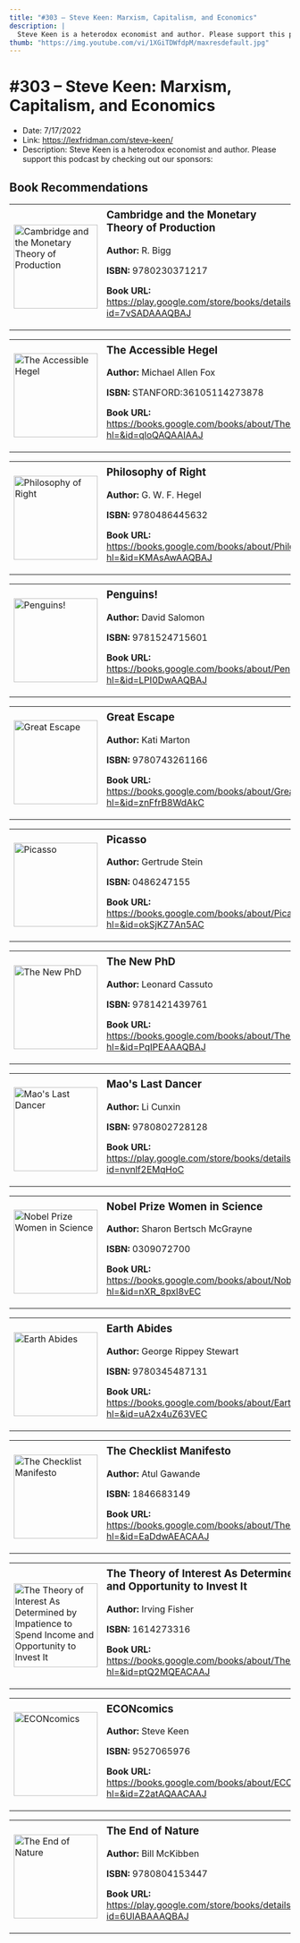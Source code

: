 ```yaml
---
title: "#303 – Steve Keen: Marxism, Capitalism, and Economics"
description: |
  Steve Keen is a heterodox economist and author. Please support this podcast by checking out our sponsors:"
thumb: "https://img.youtube.com/vi/1XGiTDWfdpM/maxresdefault.jpg"
---
```


# #303 – Steve Keen: Marxism, Capitalism, and Economics

  - Date: 7/17/2022
  - Link: https://lexfridman.com/steve-keen/
  - Description: Steve Keen is a heterodox economist and author. Please support this podcast by checking out our sponsors:

## Book Recommendations

<table style="border: none;"><tr style="border: none;"><td style="border: none;"><img src="https://books.google.com/books/content?id=7vSADAAAQBAJ&printsec=frontcover&img=1&zoom=1&edge=curl&source=gbs_api" alt="Cambridge and the Monetary Theory of Production" width="150" style="vertical-align: top;"></td><td style="border: none; vertical-align: top;"><h3 style='margin-top: 5'>Cambridge and the Monetary Theory of Production</h3><p><strong>Author:</strong> R. Bigg</p><p><strong>ISBN:</strong> 9780230371217</p><p><strong>Book URL:</strong> <a href="https://play.google.com/store/books/details?id=7vSADAAAQBAJ">https://play.google.com/store/books/details?id=7vSADAAAQBAJ</a></p></td></tr></table>
<table style="border: none;"><tr style="border: none;"><td style="border: none;"><img src="https://books.google.com/books/content?id=qloQAQAAIAAJ&printsec=frontcover&img=1&zoom=1&source=gbs_api" alt="The Accessible Hegel" width="150" style="vertical-align: top;"></td><td style="border: none; vertical-align: top;"><h3 style='margin-top: 5'>The Accessible Hegel</h3><p><strong>Author:</strong> Michael Allen Fox</p><p><strong>ISBN:</strong> STANFORD:36105114273878</p><p><strong>Book URL:</strong> <a href="https://books.google.com/books/about/The_Accessible_Hegel.html?hl=&id=qloQAQAAIAAJ">https://books.google.com/books/about/The_Accessible_Hegel.html?hl=&id=qloQAQAAIAAJ</a></p></td></tr></table>
<table style="border: none;"><tr style="border: none;"><td style="border: none;"><img src="https://books.google.com/books/content?id=KMAsAwAAQBAJ&printsec=frontcover&img=1&zoom=1&edge=curl&source=gbs_api" alt="Philosophy of Right" width="150" style="vertical-align: top;"></td><td style="border: none; vertical-align: top;"><h3 style='margin-top: 5'>Philosophy of Right</h3><p><strong>Author:</strong> G. W. F. Hegel</p><p><strong>ISBN:</strong> 9780486445632</p><p><strong>Book URL:</strong> <a href="https://books.google.com/books/about/Philosophy_of_Right.html?hl=&id=KMAsAwAAQBAJ">https://books.google.com/books/about/Philosophy_of_Right.html?hl=&id=KMAsAwAAQBAJ</a></p></td></tr></table>
<table style="border: none;"><tr style="border: none;"><td style="border: none;"><img src="https://books.google.com/books/content?id=LPI0DwAAQBAJ&printsec=frontcover&img=1&zoom=1&edge=curl&source=gbs_api" alt="Penguins!" width="150" style="vertical-align: top;"></td><td style="border: none; vertical-align: top;"><h3 style='margin-top: 5'>Penguins!</h3><p><strong>Author:</strong> David Salomon</p><p><strong>ISBN:</strong> 9781524715601</p><p><strong>Book URL:</strong> <a href="https://books.google.com/books/about/Penguins.html?hl=&id=LPI0DwAAQBAJ">https://books.google.com/books/about/Penguins.html?hl=&id=LPI0DwAAQBAJ</a></p></td></tr></table>
<table style="border: none;"><tr style="border: none;"><td style="border: none;"><img src="https://books.google.com/books/content?id=znFfrB8WdAkC&printsec=frontcover&img=1&zoom=1&edge=curl&source=gbs_api" alt="Great Escape" width="150" style="vertical-align: top;"></td><td style="border: none; vertical-align: top;"><h3 style='margin-top: 5'>Great Escape</h3><p><strong>Author:</strong> Kati Marton</p><p><strong>ISBN:</strong> 9780743261166</p><p><strong>Book URL:</strong> <a href="https://books.google.com/books/about/Great_Escape.html?hl=&id=znFfrB8WdAkC">https://books.google.com/books/about/Great_Escape.html?hl=&id=znFfrB8WdAkC</a></p></td></tr></table>
<table style="border: none;"><tr style="border: none;"><td style="border: none;"><img src="https://books.google.com/books/content?id=okSjKZ7An5AC&printsec=frontcover&img=1&zoom=1&edge=curl&source=gbs_api" alt="Picasso" width="150" style="vertical-align: top;"></td><td style="border: none; vertical-align: top;"><h3 style='margin-top: 5'>Picasso</h3><p><strong>Author:</strong> Gertrude Stein</p><p><strong>ISBN:</strong> 0486247155</p><p><strong>Book URL:</strong> <a href="https://books.google.com/books/about/Picasso.html?hl=&id=okSjKZ7An5AC">https://books.google.com/books/about/Picasso.html?hl=&id=okSjKZ7An5AC</a></p></td></tr></table>
<table style="border: none;"><tr style="border: none;"><td style="border: none;"><img src="https://books.google.com/books/content?id=PqIPEAAAQBAJ&printsec=frontcover&img=1&zoom=1&edge=curl&source=gbs_api" alt="The New PhD" width="150" style="vertical-align: top;"></td><td style="border: none; vertical-align: top;"><h3 style='margin-top: 5'>The New PhD</h3><p><strong>Author:</strong> Leonard Cassuto</p><p><strong>ISBN:</strong> 9781421439761</p><p><strong>Book URL:</strong> <a href="https://books.google.com/books/about/The_New_PhD.html?hl=&id=PqIPEAAAQBAJ">https://books.google.com/books/about/The_New_PhD.html?hl=&id=PqIPEAAAQBAJ</a></p></td></tr></table>
<table style="border: none;"><tr style="border: none;"><td style="border: none;"><img src="https://books.google.com/books/content?id=nvnlf2EMqHoC&printsec=frontcover&img=1&zoom=1&edge=curl&source=gbs_api" alt="Mao's Last Dancer" width="150" style="vertical-align: top;"></td><td style="border: none; vertical-align: top;"><h3 style='margin-top: 5'>Mao's Last Dancer</h3><p><strong>Author:</strong> Li Cunxin</p><p><strong>ISBN:</strong> 9780802728128</p><p><strong>Book URL:</strong> <a href="https://play.google.com/store/books/details?id=nvnlf2EMqHoC">https://play.google.com/store/books/details?id=nvnlf2EMqHoC</a></p></td></tr></table>
<table style="border: none;"><tr style="border: none;"><td style="border: none;"><img src="https://books.google.com/books/content?id=nXR_8pxl8vEC&printsec=frontcover&img=1&zoom=1&source=gbs_api" alt="Nobel Prize Women in Science" width="150" style="vertical-align: top;"></td><td style="border: none; vertical-align: top;"><h3 style='margin-top: 5'>Nobel Prize Women in Science</h3><p><strong>Author:</strong> Sharon Bertsch McGrayne</p><p><strong>ISBN:</strong> 0309072700</p><p><strong>Book URL:</strong> <a href="https://books.google.com/books/about/Nobel_Prize_Women_in_Science.html?hl=&id=nXR_8pxl8vEC">https://books.google.com/books/about/Nobel_Prize_Women_in_Science.html?hl=&id=nXR_8pxl8vEC</a></p></td></tr></table>
<table style="border: none;"><tr style="border: none;"><td style="border: none;"><img src="https://books.google.com/books/content?id=uA2x4uZ63VEC&printsec=frontcover&img=1&zoom=1&edge=curl&source=gbs_api" alt="Earth Abides" width="150" style="vertical-align: top;"></td><td style="border: none; vertical-align: top;"><h3 style='margin-top: 5'>Earth Abides</h3><p><strong>Author:</strong> George Rippey Stewart</p><p><strong>ISBN:</strong> 9780345487131</p><p><strong>Book URL:</strong> <a href="https://books.google.com/books/about/Earth_Abides.html?hl=&id=uA2x4uZ63VEC">https://books.google.com/books/about/Earth_Abides.html?hl=&id=uA2x4uZ63VEC</a></p></td></tr></table>
<table style="border: none;"><tr style="border: none;"><td style="border: none;"><img src="https://books.google.com/books/content?id=EaDdwAEACAAJ&printsec=frontcover&img=1&zoom=1&source=gbs_api" alt="The Checklist Manifesto" width="150" style="vertical-align: top;"></td><td style="border: none; vertical-align: top;"><h3 style='margin-top: 5'>The Checklist Manifesto</h3><p><strong>Author:</strong> Atul Gawande</p><p><strong>ISBN:</strong> 1846683149</p><p><strong>Book URL:</strong> <a href="https://books.google.com/books/about/The_Checklist_Manifesto.html?hl=&id=EaDdwAEACAAJ">https://books.google.com/books/about/The_Checklist_Manifesto.html?hl=&id=EaDdwAEACAAJ</a></p></td></tr></table>
<table style="border: none;"><tr style="border: none;"><td style="border: none;"><img src="https://books.google.com/books/content?id=ptQ2MQEACAAJ&printsec=frontcover&img=1&zoom=1&source=gbs_api" alt="The Theory of Interest As Determined by Impatience to Spend Income and Opportunity to Invest It" width="150" style="vertical-align: top;"></td><td style="border: none; vertical-align: top;"><h3 style='margin-top: 5'>The Theory of Interest As Determined by Impatience to Spend Income and Opportunity to Invest It</h3><p><strong>Author:</strong> Irving Fisher</p><p><strong>ISBN:</strong> 1614273316</p><p><strong>Book URL:</strong> <a href="https://books.google.com/books/about/The_Theory_of_Interest_As_Determined_by.html?hl=&id=ptQ2MQEACAAJ">https://books.google.com/books/about/The_Theory_of_Interest_As_Determined_by.html?hl=&id=ptQ2MQEACAAJ</a></p></td></tr></table>
<table style="border: none;"><tr style="border: none;"><td style="border: none;"><img src="https://books.google.com/books/content?id=Z2atAQAACAAJ&printsec=frontcover&img=1&zoom=1&source=gbs_api" alt="ECONcomics" width="150" style="vertical-align: top;"></td><td style="border: none; vertical-align: top;"><h3 style='margin-top: 5'>ECONcomics</h3><p><strong>Author:</strong> Steve Keen</p><p><strong>ISBN:</strong> 9527065976</p><p><strong>Book URL:</strong> <a href="https://books.google.com/books/about/ECONcomics.html?hl=&id=Z2atAQAACAAJ">https://books.google.com/books/about/ECONcomics.html?hl=&id=Z2atAQAACAAJ</a></p></td></tr></table>
<table style="border: none;"><tr style="border: none;"><td style="border: none;"><img src="https://books.google.com/books/content?id=6UlABAAAQBAJ&printsec=frontcover&img=1&zoom=1&edge=curl&source=gbs_api" alt="The End of Nature" width="150" style="vertical-align: top;"></td><td style="border: none; vertical-align: top;"><h3 style='margin-top: 5'>The End of Nature</h3><p><strong>Author:</strong> Bill McKibben</p><p><strong>ISBN:</strong> 9780804153447</p><p><strong>Book URL:</strong> <a href="https://play.google.com/store/books/details?id=6UlABAAAQBAJ">https://play.google.com/store/books/details?id=6UlABAAAQBAJ</a></p></td></tr></table>
